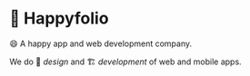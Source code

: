 # 🐰 Happyfolio

😄 A happy app and web development company.

We do 🎨 _design_ and 🏗 _development_ of web and mobile apps.
